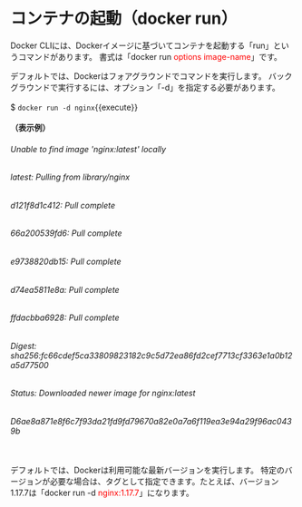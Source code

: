 # コンテナの起動（docker run）
Docker CLIには、Dockerイメージに基づいてコンテナを起動する「run」というコマンドがあります。 書式は「docker run <span style="color: red; ">options image-name</span>」です。  

デフォルトでは、Dockerはフォアグラウンドでコマンドを実行します。 バックグラウンドで実行するには、オプション「-d」を指定する必要があります。  
<br>
$ `docker run -d nginx`{{execute}}  
<br>
**（表示例）**  
###### Unable to find image 'nginx:latest' locally  
###### latest: Pulling from library/nginx  
###### d121f8d1c412: Pull complete  
###### 66a200539fd6: Pull complete  
###### e9738820db15: Pull complete  
###### d74ea5811e8a: Pull complete  
###### ffdacbba6928: Pull complete  
###### Digest: sha256:fc66cdef5ca33809823182c9c5d72ea86fd2cef7713cf3363e1a0b12a5d77500  
###### Status: Downloaded newer image for nginx:latest  
###### D6ae8a871e8f6c7f93da21fd9fd79670a82e0a7a6f119ea3e94a29f96ac0439b  
<br>
デフォルトでは、Dockerは利用可能な最新バージョンを実行します。 特定のバージョンが必要な場合は、タグとして指定できます。たとえば、バージョン1.17.7は「docker run -d <span style="color: red; ">nginx:1.17.7</span>」になります。

